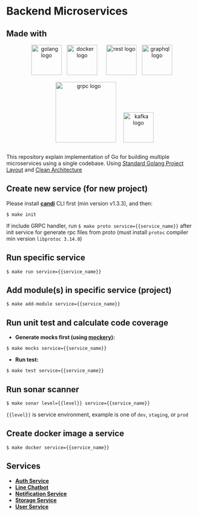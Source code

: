 # Backend Microservices

## Made with
<p align="center">
  <img src="https://storage.googleapis.com/agungdp/static/logo/golang.png" width="80" alt="golang logo" />
  <img src="https://storage.googleapis.com/agungdp/static/logo/docker.png" width="80" hspace="10" alt="docker logo" />
  <img src="https://storage.googleapis.com/agungdp/static/logo/rest.png" width="80" hspace="10" alt="rest logo" />
  <img src="https://storage.googleapis.com/agungdp/static/logo/graphql.png" width="80" alt="graphql logo" />
  <img src="https://storage.googleapis.com/agungdp/static/logo/grpc.png" width="160" hspace="15" vspace="15" alt="grpc logo" />
  <img src="https://storage.googleapis.com/agungdp/static/logo/kafka.png" height="80" alt="kafka logo" />
</p>

This repository explain implementation of Go for building multiple microservices using a single codebase. Using [Standard Golang Project Layout](https://github.com/golang-standards/project-layout) and [Clean Architecture](https://blog.cleancoder.com/uncle-bob/2012/08/13/the-clean-architecture.html)

## Create new service (for new project)
Please install [**candi**](https://github.com/agungdwiprasetyo/candi) CLI first (min version v1.3.3), and then:
```
$ make init
```
If include GRPC handler, run `$ make proto service={{service_name}}` after init service for generate rpc files from proto (must install `protoc` compiler min version `libprotoc 3.14.0`)

## Run specific service
```
$ make run service={{service_name}}
```

## Add module(s) in specific service (project)
```
$ make add-module service={{service_name}}
```

## Run unit test and calculate code coverage
* **Generate mocks first (using [mockery](https://github.com/vektra/mockery)):**
```
$ make mocks service={{service_name}}
```
* **Run test:**
```
$ make test service={{service_name}}
```

## Run sonar scanner
```
$ make sonar level={{level}} service={{service_name}}
```
`{{level}}` is service environment, example is one of `dev`, `staging`, or `prod`

## Create docker image a service
```
$ make docker service={{service_name}}
```

## Services

* [**Auth Service**](https://github.com/agungdwiprasetyo/backend-microservices/tree/master/services/auth-service)
* [**Line Chatbot**](https://github.com/agungdwiprasetyo/backend-microservices/tree/master/services/line-chatbot#line-chatbot-service)
* [**Notification Service**](https://github.com/agungdwiprasetyo/backend-microservices/tree/master/services/notification-service)
* [**Storage Service**](https://github.com/agungdwiprasetyo/backend-microservices/tree/master/services/storage-service)
* [**User Service**](https://github.com/agungdwiprasetyo/backend-microservices/tree/master/services/user-service)
